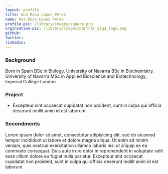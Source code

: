 ```yaml
---
layout: profile
title: Ana Rosa López Pérez
name: Ana Rosa López Pérez
profile-pic: /library/images/square.png
orginsation-pic: /library/images/partner_giga_logo.png
github:
twitter:
linkedin:
---
```

### Background
Born in Spain
BSc in Biology, University of Navarra
BSc in Biochemistry, University of Navarra
MSc in Applied Bioscience and Biotechnology, Imperial College London

### Project
-   Excepteur sint occaecat cupidatat non
proident, sunt in culpa qui officia deserunt mollit anim id est laborum.

### Secondments
Lorem ipsum dolor sit amet, consectetur adipisicing elit, sed do eiusmod
tempor incididunt ut labore et dolore magna aliqua. Ut enim ad minim veniam,
quis nostrud exercitation ullamco laboris nisi ut aliquip ex ea commodo
consequat. Duis aute irure dolor in reprehenderit in voluptate velit esse
cillum dolore eu fugiat nulla pariatur. Excepteur sint occaecat cupidatat non
proident, sunt in culpa qui officia deserunt mollit anim id est laborum.
